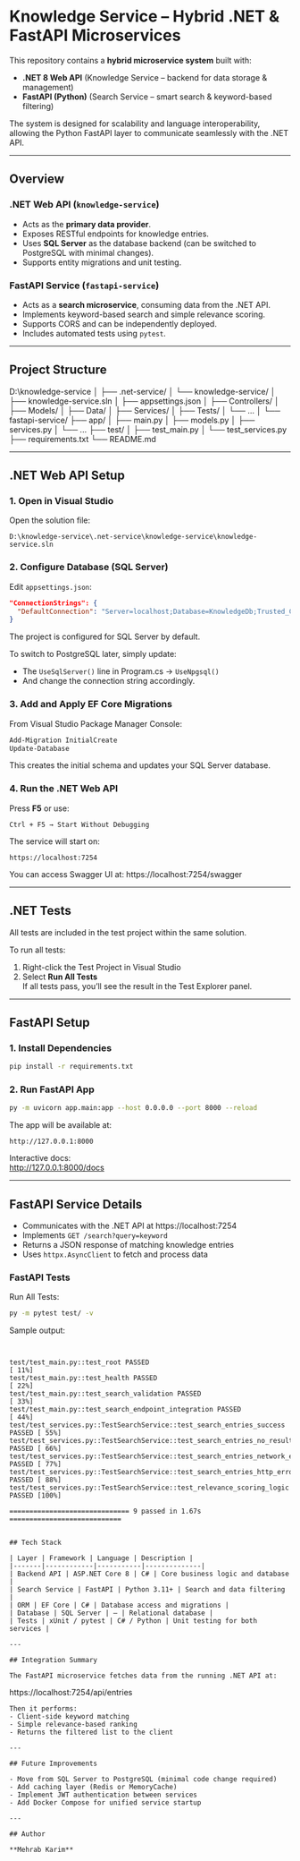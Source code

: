 # Knowledge Service – Hybrid .NET & FastAPI Microservices

This repository contains a **hybrid microservice system** built with:

- **.NET 8 Web API** (Knowledge Service – backend for data storage & management)
- **FastAPI (Python)** (Search Service – smart search & keyword-based filtering)

The system is designed for scalability and language interoperability, allowing the Python FastAPI layer to communicate seamlessly with the .NET API.

---

## Overview

### .NET Web API (`knowledge-service`)
- Acts as the **primary data provider**.
- Exposes RESTful endpoints for knowledge entries.
- Uses **SQL Server** as the database backend (can be switched to PostgreSQL with minimal changes).
- Supports entity migrations and unit testing.

### FastAPI Service (`fastapi-service`)
- Acts as a **search microservice**, consuming data from the .NET API.
- Implements keyword-based search and simple relevance scoring.
- Supports CORS and can be independently deployed.
- Includes automated tests using `pytest`.

---

## Project Structure

D:\knowledge-service
│
├── .net-service/
│   └── knowledge-service/
│       ├── knowledge-service.sln
│       ├── appsettings.json
│       ├── Controllers/
│       ├── Models/
│       ├── Data/
│       ├── Services/
│       ├── Tests/
│       └── ...
│
└── fastapi-service/
    ├── app/
    │   ├── main.py
    │   ├── models.py
    │   ├── services.py
    │   └── ...
    ├── test/
    │   ├── test_main.py
    │   └── test_services.py
    ├── requirements.txt
    └── README.md

---

## .NET Web API Setup

### 1. Open in Visual Studio
Open the solution file:
```
D:\knowledge-service\.net-service\knowledge-service\knowledge-service.sln
```

### 2. Configure Database (SQL Server)
Edit `appsettings.json`:
```json
"ConnectionStrings": {
  "DefaultConnection": "Server=localhost;Database=KnowledgeDb;Trusted_Connection=True;TrustServerCertificate=True;"
}
```
The project is configured for SQL Server by default.

To switch to PostgreSQL later, simply update:

- The `UseSqlServer()` line in Program.cs → `UseNpgsql()`
- And change the connection string accordingly.

### 3. Add and Apply EF Core Migrations
From Visual Studio Package Manager Console:
```powershell
Add-Migration InitialCreate
Update-Database
```
This creates the initial schema and updates your SQL Server database.

### 4. Run the .NET Web API
Press **F5** or use:
```
Ctrl + F5 → Start Without Debugging
```
The service will start on:
```
https://localhost:7254
```
You can access Swagger UI at:
https://localhost:7254/swagger

---

## .NET Tests
All tests are included in the test project within the same solution.

To run all tests:
1. Right-click the Test Project in Visual Studio  
2. Select **Run All Tests**  
If all tests pass, you’ll see the result in the Test Explorer panel.

---

## FastAPI Setup

### 1. Install Dependencies
```bash
pip install -r requirements.txt
```

### 2. Run FastAPI App
```bash
py -m uvicorn app.main:app --host 0.0.0.0 --port 8000 --reload
```
The app will be available at:
```
http://127.0.0.1:8000
```
Interactive docs:  
http://127.0.0.1:8000/docs

---

## FastAPI Service Details

- Communicates with the .NET API at https://localhost:7254  
- Implements `GET /search?query=keyword`  
- Returns a JSON response of matching knowledge entries  
- Uses `httpx.AsyncClient` to fetch and process data  

### FastAPI Tests
Run All Tests:
```bash
py -m pytest test/ -v
```
Sample output:
```


test/test_main.py::test_root PASSED                                      [ 11%]
test/test_main.py::test_health PASSED                                    [ 22%]
test/test_main.py::test_search_validation PASSED                         [ 33%]
test/test_main.py::test_search_endpoint_integration PASSED               [ 44%]
test/test_services.py::TestSearchService::test_search_entries_success PASSED [ 55%]
test/test_services.py::TestSearchService::test_search_entries_no_results PASSED [ 66%]
test/test_services.py::TestSearchService::test_search_entries_network_error PASSED [ 77%]
test/test_services.py::TestSearchService::test_search_entries_http_error PASSED [ 88%]
test/test_services.py::TestSearchService::test_relevance_scoring_logic PASSED [100%]

============================== 9 passed in 1.67s ============================


## Tech Stack

| Layer | Framework | Language | Description |
|-------|------------|-----------|--------------|
| Backend API | ASP.NET Core 8 | C# | Core business logic and database |
| Search Service | FastAPI | Python 3.11+ | Search and data filtering |
| ORM | EF Core | C# | Database access and migrations |
| Database | SQL Server | — | Relational database |
| Tests | xUnit / pytest | C# / Python | Unit testing for both services |

---

## Integration Summary

The FastAPI microservice fetches data from the running .NET API at:
```
https://localhost:7254/api/entries
```
Then it performs:
- Client-side keyword matching
- Simple relevance-based ranking
- Returns the filtered list to the client

---

## Future Improvements

- Move from SQL Server to PostgreSQL (minimal code change required)
- Add caching layer (Redis or MemoryCache)
- Implement JWT authentication between services
- Add Docker Compose for unified service startup

---

## Author

**Mehrab Karim**
